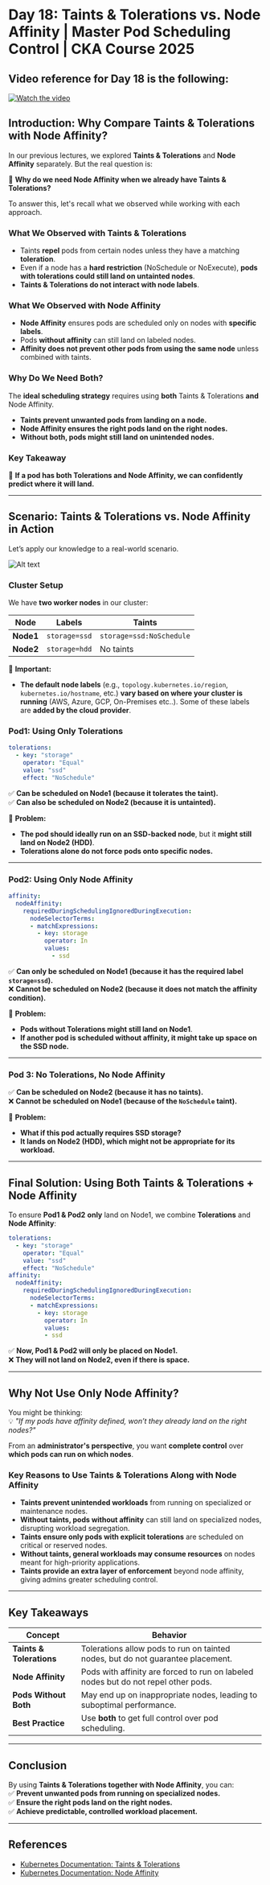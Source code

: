 # Day 18: Taints & Tolerations vs. Node Affinity | Master Pod Scheduling Control | CKA Course 2025

## Video reference for Day 18 is the following:
[![Watch the video](https://img.youtube.com/vi/itEINIqjNfE/maxresdefault.jpg)](https://www.youtube.com/watch?v=itEINIqjNfE&ab_channel=CloudWithVarJosh)

## **Introduction: Why Compare Taints & Tolerations with Node Affinity?**

In our previous lectures, we explored **Taints & Tolerations** and **Node Affinity** separately. But the real question is:  

🚀 **Why do we need Node Affinity when we already have Taints & Tolerations?**  

To answer this, let's recall what we observed while working with each approach.

### **What We Observed with Taints & Tolerations**
- Taints **repel** pods from certain nodes unless they have a matching **toleration**.
- Even if a node has a **hard restriction** (NoSchedule or NoExecute), **pods with tolerations could still land on untainted nodes**.
- **Taints & Tolerations do not interact with node labels**.

### **What We Observed with Node Affinity**
- **Node Affinity** ensures pods are scheduled only on nodes with **specific labels**.
- Pods **without affinity** can still land on labeled nodes.
- **Affinity does not prevent other pods from using the same node** unless combined with taints.

### **Why Do We Need Both?**
The **ideal scheduling strategy** requires using **both** Taints & Tolerations **and** Node Affinity.  

- **Taints prevent unwanted pods from landing on a node.**  
- **Node Affinity ensures the right pods land on the right nodes.**  
- **Without both, pods might still land on unintended nodes.**  

### **Key Takeaway**
🚀 **If a pod has both Tolerations and Node Affinity, we can confidently predict where it will land.**  

---

## **Scenario: Taints & Tolerations vs. Node Affinity in Action**

Let’s apply our knowledge to a real-world scenario.  

![Alt text](/images/18a.png)

### **Cluster Setup**
We have **two worker nodes** in our cluster:  

| **Node**  | **Labels**  | **Taints** |
|-----------|------------|------------|
| **Node1** | `storage=ssd` | `storage=ssd:NoSchedule` |
| **Node2** | `storage=hdd` | No taints |

📌 **Important:**  
- **The default node labels** (e.g., `topology.kubernetes.io/region`, `kubernetes.io/hostname`, etc.) **vary based on where your cluster is running** (AWS, Azure, GCP, On-Premises etc..). Some of these labels are **added by the cloud provider**.

### **Pod1: Using Only Tolerations**
```yaml
tolerations:
  - key: "storage"
    operator: "Equal"
    value: "ssd"
    effect: "NoSchedule"
```
✅ **Can be scheduled on Node1 (because it tolerates the taint).**  
✅ **Can also be scheduled on Node2 (because it is untainted).**  

🚨 **Problem:**  
- **The pod should ideally run on an SSD-backed node**, but it **might still land on Node2 (HDD)**.  
- **Tolerations alone do not force pods onto specific nodes.**  

---

### **Pod2: Using Only Node Affinity**
```yaml
affinity:
  nodeAffinity:
    requiredDuringSchedulingIgnoredDuringExecution:
      nodeSelectorTerms:
      - matchExpressions:
        - key: storage
          operator: In
          values:
            - ssd
```
✅ **Can only be scheduled on Node1 (because it has the required label `storage=ssd`).**  
❌ **Cannot be scheduled on Node2 (because it does not match the affinity condition).**  

🚨 **Problem:**  
- **Pods without Tolerations might still land on Node1**.  
- **If another pod is scheduled without affinity, it might take up space on the SSD node.**  

---

### **Pod 3: No Tolerations, No Node Affinity**
✅ **Can be scheduled on Node2 (because it has no taints).**  
❌ **Cannot be scheduled on Node1 (because of the `NoSchedule` taint).**  

🚨 **Problem:**  
- **What if this pod actually requires SSD storage?**  
- **It lands on Node2 (HDD), which might not be appropriate for its workload.**  

---

## **Final Solution: Using Both Taints & Tolerations + Node Affinity**
To ensure **Pod1 & Pod2** **only** land on Node1, we combine **Tolerations** and **Node Affinity**:

```yaml
tolerations:
  - key: "storage"
    operator: "Equal"
    value: "ssd"
    effect: "NoSchedule"
affinity:
  nodeAffinity:
    requiredDuringSchedulingIgnoredDuringExecution:
      nodeSelectorTerms:
      - matchExpressions:
        - key: storage
          operator: In
          values:
          - ssd
```
✅ **Now, Pod1 & Pod2 will only be placed on Node1.**  
❌ **They will not land on Node2, even if there is space.**  

---

## **Why Not Use Only Node Affinity?**
You might be thinking:  
💡 *"If my pods have affinity defined, won’t they already land on the right nodes?"*  

From an **administrator's perspective**, you want **complete control** over **which pods can run on which nodes**.  

### **Key Reasons to Use Taints & Tolerations Along with Node Affinity**  
- **Taints prevent unintended workloads** from running on specialized or maintenance nodes.  
- **Without taints, pods without affinity** can still land on specialized nodes, disrupting workload segregation.  
- **Taints ensure only pods with explicit tolerations** are scheduled on critical or reserved nodes.  
- **Without taints, general workloads may consume resources** on nodes meant for high-priority applications.  
- **Taints provide an extra layer of enforcement** beyond node affinity, giving admins greater scheduling control.   

---

## **Key Takeaways**
| **Concept** | **Behavior** |
|-------------|--------------|
| **Taints & Tolerations** | Tolerations allow pods to run on tainted nodes, but do not guarantee placement. |
| **Node Affinity** | Pods with affinity are forced to run on labeled nodes but do not repel other pods. |
| **Pods Without Both** | May end up on inappropriate nodes, leading to suboptimal performance. |
| **Best Practice** | Use **both** to get full control over pod scheduling. |

---

## **Conclusion**
By using **Taints & Tolerations together with Node Affinity**, you can:  
✅ **Prevent unwanted pods from running on specialized nodes.**  
✅ **Ensure the right pods land on the right nodes.**  
✅ **Achieve predictable, controlled workload placement.**  

---

## **References**
- [Kubernetes Documentation: Taints & Tolerations](https://kubernetes.io/docs/concepts/scheduling-eviction/taint-and-toleration/)
- [Kubernetes Documentation: Node Affinity](https://kubernetes.io/docs/concepts/scheduling-eviction/assign-pod-node/)